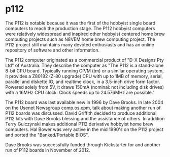 # p112

The P112 is notable because it was the first of the hobbyist single
board computers to reach the production stage. The P112 hobbyist
computers were relatively widespread and inspired other hobbyist
centered home brew computing projects such as N8VEM home brew computing
project. The P112 project still maintains many devoted enthusiasts and
has an online repository of software and other information.

The P112 computer originated as a commercial product of "D-X Designs Pty
Ltd" of Australia. They describe the computer as "The P112 is a
stand-alone 8-bit CPU board. Typically running CP/M (tm) or a similar
operating system, it provides a Z80182 (Z-80 upgrade) CPU with up to 1MB
of memory, serial, parallel and diskette IO, and realtime clock, in a
3.5-inch drive form factor. Powered solely from 5V, it draws 150mA
(nominal: not including disk drives) with a 16MHz CPU clock. Clock
speeds up to 24.576MHz are possible."

The P112 board was last available new in 1996 by Dave Brooks. In late
2004 on the Usenet Newsgroup comp.os.cpm, talk about making another run
of P112 boards was discussed. David Griffith decided to produce
additional P112 kits with Dave Brooks blessing and the assistance of
others. In addition Terry Gulczynski makes additional P112 derivative
hobbyist home brew computers. Hal Bower was very active in the mid
1990's on the P112 project and ported the "Banked/Portable BIOS".

Dave Brooks was successfully funded through Kickstarter for and another
run of P112 boards in November of 2012.
